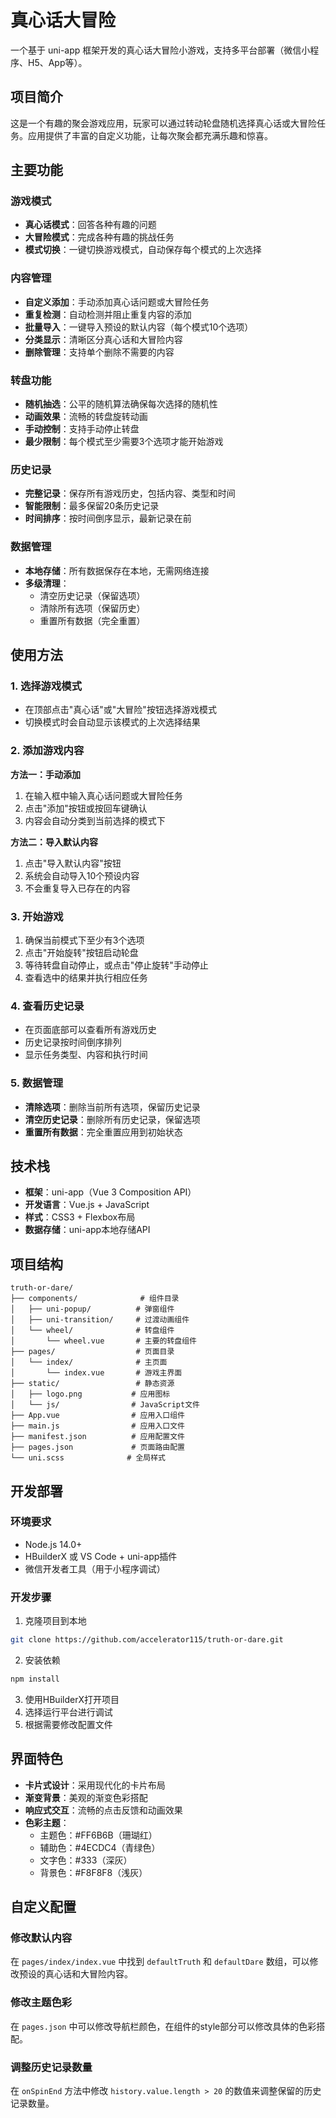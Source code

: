 # 真心话大冒险 

一个基于 uni-app 框架开发的真心话大冒险小游戏，支持多平台部署（微信小程序、H5、App等）。

## 项目简介

这是一个有趣的聚会游戏应用，玩家可以通过转动轮盘随机选择真心话或大冒险任务。应用提供了丰富的自定义功能，让每次聚会都充满乐趣和惊喜。

## 主要功能

### 游戏模式
- **真心话模式**：回答各种有趣的问题
- **大冒险模式**：完成各种有趣的挑战任务
- **模式切换**：一键切换游戏模式，自动保存每个模式的上次选择

### 内容管理
- **自定义添加**：手动添加真心话问题或大冒险任务
- **重复检测**：自动检测并阻止重复内容的添加
- **批量导入**：一键导入预设的默认内容（每个模式10个选项）
- **分类显示**：清晰区分真心话和大冒险内容
- **删除管理**：支持单个删除不需要的内容

### 转盘功能
- **随机抽选**：公平的随机算法确保每次选择的随机性
- **动画效果**：流畅的转盘旋转动画
- **手动控制**：支持手动停止转盘
- **最少限制**：每个模式至少需要3个选项才能开始游戏

### 历史记录
- **完整记录**：保存所有游戏历史，包括内容、类型和时间
- **智能限制**：最多保留20条历史记录
- **时间排序**：按时间倒序显示，最新记录在前

### 数据管理
- **本地存储**：所有数据保存在本地，无需网络连接
- **多级清理**：
  - 清空历史记录（保留选项）
  - 清除所有选项（保留历史）
  - 重置所有数据（完全重置）

## 使用方法

### 1. 选择游戏模式
- 在顶部点击"真心话"或"大冒险"按钮选择游戏模式
- 切换模式时会自动显示该模式的上次选择结果

### 2. 添加游戏内容
**方法一：手动添加**
1. 在输入框中输入真心话问题或大冒险任务
2. 点击"添加"按钮或按回车键确认
3. 内容会自动分类到当前选择的模式下

**方法二：导入默认内容**
1. 点击"导入默认内容"按钮
2. 系统会自动导入10个预设内容
3. 不会重复导入已存在的内容

### 3. 开始游戏
1. 确保当前模式下至少有3个选项
2. 点击"开始旋转"按钮启动轮盘
3. 等待转盘自动停止，或点击"停止旋转"手动停止
4. 查看选中的结果并执行相应任务

### 4. 查看历史记录
- 在页面底部可以查看所有游戏历史
- 历史记录按时间倒序排列
- 显示任务类型、内容和执行时间

### 5. 数据管理
- **清除选项**：删除当前所有选项，保留历史记录
- **清空历史记录**：删除所有历史记录，保留选项
- **重置所有数据**：完全重置应用到初始状态

## 技术栈

- **框架**：uni-app（Vue 3 Composition API）
- **开发语言**：Vue.js + JavaScript
- **样式**：CSS3 + Flexbox布局
- **数据存储**：uni-app本地存储API

## 项目结构

```
truth-or-dare/
├── components/              # 组件目录
│   ├── uni-popup/          # 弹窗组件
│   ├── uni-transition/     # 过渡动画组件
│   └── wheel/              # 转盘组件
│       └── wheel.vue       # 主要的转盘组件
├── pages/                  # 页面目录
│   └── index/              # 主页面
│       └── index.vue       # 游戏主界面
├── static/                 # 静态资源
│   ├── logo.png           # 应用图标
│   └── js/                # JavaScript文件
├── App.vue                # 应用入口组件
├── main.js                # 应用入口文件
├── manifest.json          # 应用配置文件
├── pages.json             # 页面路由配置
└── uni.scss              # 全局样式
```

## 开发部署

### 环境要求
- Node.js 14.0+
- HBuilderX 或 VS Code + uni-app插件
- 微信开发者工具（用于小程序调试）

### 开发步骤
1. 克隆项目到本地
```bash
git clone https://github.com/accelerator115/truth-or-dare.git
```
2. 安装依赖
```bash
npm install
```
3. 使用HBuilderX打开项目
4. 选择运行平台进行调试
5. 根据需要修改配置文件


## 界面特色

- **卡片式设计**：采用现代化的卡片布局
- **渐变背景**：美观的渐变色彩搭配
- **响应式交互**：流畅的点击反馈和动画效果
- **色彩主题**：
  - 主题色：#FF6B6B（珊瑚红）
  - 辅助色：#4ECDC4（青绿色）
  - 文字色：#333（深灰）
  - 背景色：#F8F8F8（浅灰）

## 自定义配置

### 修改默认内容
在 `pages/index/index.vue` 中找到 `defaultTruth` 和 `defaultDare` 数组，可以修改预设的真心话和大冒险内容。

### 修改主题色彩
在 `pages.json` 中可以修改导航栏颜色，在组件的style部分可以修改具体的色彩搭配。

### 调整历史记录数量
在 `onSpinEnd` 方法中修改 `history.value.length > 20` 的数值来调整保留的历史记录数量。

